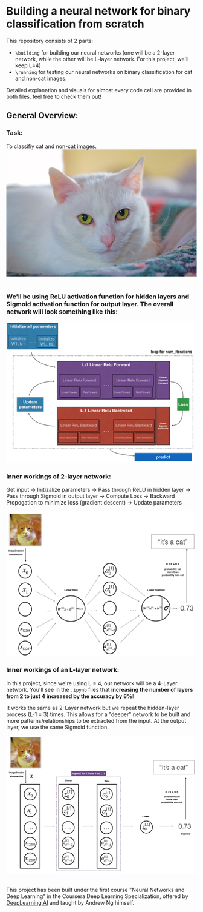 # Building a neural network for binary classification from scratch

This repository consists of 2 parts: 
- `\building` for building our neural networks (one will be a 2-layer network, while the other will be L-layer network. For this project, we'll keep L=4)
-  `\running` for testing our neural networks on binary classification for cat and non-cat images.

Detailed explanation and visuals for almost every code cell are provided in both files, feel free to check them out!

## General Overview:

### Task: 
To classifiy cat and non-cat images. 
![cat img](running/images/my_image.jpg)<br><br>

### We'll be using ReLU activation function for hidden layers and Sigmoid activation function for output layer. The overall network will look something like this:
![neural network img](building/images/outline.png)

### Inner workings of 2-layer network:

Get input -> Initizalize parameters -> Pass through ReLU in hidden layer -> Pass through Sigmoid in output layer -> Compute Loss -> Backward Propogation to minimize loss (gradient descent) -> Update parameters

![2 layer neural network img](running/images/2layerNN_kiank.png)

### Inner workings of an L-layer network:

In this project, since we're using L = 4, our network will be a 4-Layer network. You'll see in the `.ipynb` files that **increasing the number of layers from 2 to just 4 increased by the accuracy by 8%**!

It works the same as 2-Layer network but we repeat the hidden-layer process (L-1 = 3) times. This allows for a "deeper" network to be built and more patterns/relationships to be extracted from the input. At the output layer, we use the same Sigmoid function.

![2 layer neural network img](running/images/LlayerNN_kiank.png)<br>

<br>This project has been built under the first course "Neural Networks and Deep Learning" in the Coursera Deep Learning Specialization, offered by [DeepLearning.AI](https://www.deeplearning.ai/) and taught by Andrew Ng himself. 

